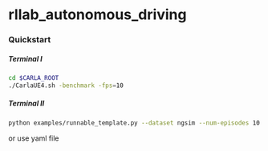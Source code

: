 # rllab_autonomous_driving

### Quickstart
##### Terminal I
```bash
cd $CARLA_ROOT
./CarlaUE4.sh -benchmark -fps=10
```
##### Terminal II
```bash
python examples/runnable_template.py --dataset ngsim --num-episodes 10
```
or use yaml file


